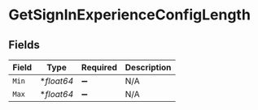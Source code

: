 # GetSignInExperienceConfigLength


## Fields

| Field              | Type               | Required           | Description        |
| ------------------ | ------------------ | ------------------ | ------------------ |
| `Min`              | **float64*         | :heavy_minus_sign: | N/A                |
| `Max`              | **float64*         | :heavy_minus_sign: | N/A                |